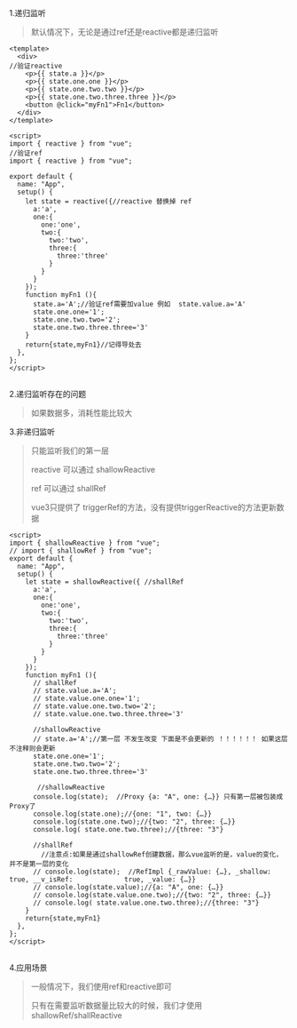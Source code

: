  1.递归监听

> 默认情况下，无论是通过ref还是reactive都是递归监听

```
<template>
  <div>
//验证reactive
    <p>{{ state.a }}</p>
    <p>{{ state.one.one }}</p>
    <p>{{ state.one.two.two }}</p>
    <p>{{ state.one.two.three.three }}</p>
    <button @click="myFn1">Fn1</button>
  </div>
</template> 

<script>
import { reactive } from "vue";
//验证ref
import { reactive } from "vue";

export default {
  name: "App",
  setup() {
    let state = reactive({//reactive 替换掉 ref
      a:'a',
      one:{
        one:'one',
        two:{
          two:'two',
          three:{
            three:'three'
          }
        }
      }
    });
    function myFn1 (){
      state.a='A';//验证ref需要加value 例如  state.value.a='A'
      state.one.one='1';
      state.one.two.two='2';
      state.one.two.three.three='3'
    }
    return{state,myFn1}//记得导处去
  },
};
</script>
```

![点击并拖拽以移动](data:image/gif;base64,R0lGODlhAQABAPABAP///wAAACH5BAEKAAAALAAAAAABAAEAAAICRAEAOw==)

 2.递归监听存在的问题

> 如果数据多，消耗性能比较大

3.非递归监听 

> 只能监听我们的第一层
>
> reactive 可以通过 shallowReactive
>
> ref 可以通过 shallRef
>
> vue3只提供了 triggerRef的方法，没有提供triggerReactive的方法更新数据

```
<script>
import { shallowReactive } from "vue";
// import { shallowRef } from "vue";
export default {
  name: "App",
  setup() {
    let state = shallowReactive({ //shallRef
      a:'a',
      one:{
        one:'one',
        two:{
          two:'two',
          three:{
            three:'three'
          }
        }
      }
    });
    function myFn1 (){
      // shallRef
      // state.value.a='A';
      // state.value.one.one='1';
      // state.value.one.two.two='2';
      // state.value.one.two.three.three='3'

      //shallowReactive
      // state.a='A';//第一层 不发生改变 下面是不会更新的 ！！！！！！ 如果这层不注释则会更新
      state.one.one='1';
      state.one.two.two='2';
      state.one.two.three.three='3'

       //shallowReactive
      console.log(state);  //Proxy {a: "A", one: {…}} 只有第一层被包装成Proxy了
      console.log(state.one);//{one: "1", two: {…}}
      console.log(state.one.two);//{two: "2", three: {…}}
      console.log( state.one.two.three);//{three: "3"}

      //shallRef
        //注意点:如果是通过shallowRef创建数据，那么vue监听的是，value的变化，并不是第一层的变化
      // console.log(state);  //RefImpl {_rawValue: {…}, _shallow: true, __v_isRef:             true, _value: {…}}
      // console.log(state.value);//{a: "A", one: {…}}
      // console.log(state.value.one.two);//{two: "2", three: {…}}
      // console.log( state.value.one.two.three);//{three: "3"}
    }
    return{state,myFn1}
  },
};
</script>
```

![点击并拖拽以移动](data:image/gif;base64,R0lGODlhAQABAPABAP///wAAACH5BAEKAAAALAAAAAABAAEAAAICRAEAOw==)



4.应用场景

> 一般情况下，我们使用ref和reactive即可
>
> 只有在需要监听数据量比较大的时候，我们才使用shallowRef/shallReactive 